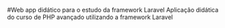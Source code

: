 #Web app didático para o estudo da framework Laravel
Aplicação didática do curso de PHP avançado utilizando a framework Laravel
